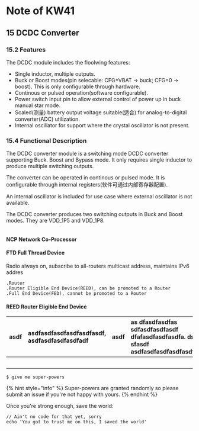 # Note of KW41

## 15 DCDC Converter

### 15.2 Features

The DCDC module includes the floolwing features:

* Single inductor, multiple outputs.
* Buck or Boost modes\(pin selecable: CFG=VBAT -&gt; buck; CFG=0 -&gt; boost\). This is only configurable through hardware.
* Continous or pulsed operation\(software configurable\).
* Power switch input pin to allow external control of power up in buck manual star mode.
* Scaled\(测量\) battery output voltage suitable\(适合\) for analog-to-digital converter\(ADC\) utilization.
* Internal oscillator for support where the crystal oscillator is not present.

### 15.4 Functional Description

The DCDC converter module is a switching mode DCDC converter supporting Buck. Boost and Bypass mode. It only requires single inductor to produce multiple switching outputs. 

The converter can be operated in continous or pulsed mode. It is configurable through internal registers\(软件可通过内部寄存器配置\).

An internal oscillator is included for use case where external oscillator is not available.

The DCDC converter produces two switching outputs in Buck and Boost modes. They are VDD\_1P5 and VDD\_1P8.





```c

```

#### 

#### NCP  Network Co-Processor

#### FTD  Full Thread Device

Radio always on, subscribe to all-routers multicast address, maintains IPv6 addres

```text
.Router
.Router Eligible End Device(REED), can be promoted to a Router
.Full End Device(FED), cannot be promoted to a Router
```

#### REED Router Eligible End Device

| asdf | asdfasdfasdfasdfasdfasdf, asdfasdfasdfasdfadf | asdf | as  dfasdfasdfas sdfasdfasdfasdf dfafasdfasdfasdfa. dsfad  sfasdf  asdfasdfasdfasdfasdfasd |
| :--- | :--- | :--- | :--- |
|  |  |  |  |
|  |  |  |  |
|  |  |  |  |
|  |  |  |  |
|  |  |  |  |

```
$ give me super-powers
```

{% hint style="info" %}
 Super-powers are granted randomly so please submit an issue if you're not happy with yours.
{% endhint %}

Once you're strong enough, save the world:

```
// Ain't no code for that yet, sorry
echo 'You got to trust me on this, I saved the world'
```



